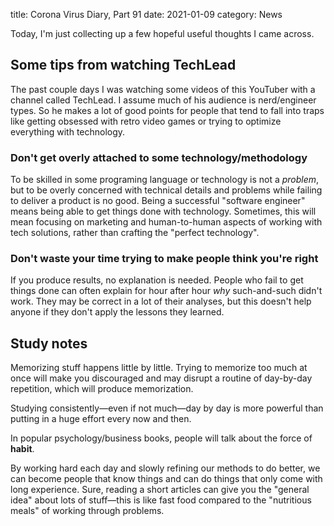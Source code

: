 title: Corona Virus Diary, Part 91
date: 2021-01-09
category: News

Today, I'm just collecting up a few hopeful useful thoughts I came
across.

Some tips from watching TechLead
--------------------------------

The past couple days I was watching some videos of this YouTuber with
a channel called TechLead. I assume much of his audience is
nerd/engineer types. So he makes a lot of good points for people that
tend to fall into traps like getting obsessed with retro video games
or trying to optimize everything with technology.

### Don't get overly attached to some technology/methodology

To be skilled in some programing language or technology is not a
*problem*, but to be overly concerned with technical details and
problems while failing to deliver a product is no good. Being a
successful "software engineer" means being able to get things done
with technology. Sometimes, this will mean focusing on marketing and
human-to-human aspects of working with tech solutions, rather than
crafting the "perfect technology".

### Don't waste your time trying to make people think you're right

If you produce results, no explanation is needed. People who fail to
get things done can often explain for hour after hour *why*
such-and-such didn't work. They may be correct in a lot of their
analyses, but this doesn't help anyone if they don't apply the lessons
they learned.

Study notes
-----------

Memorizing stuff happens little by little. Trying to memorize too much
at once will make you discouraged and may disrupt a routine of
day-by-day repetition, which will produce memorization.

Studying consistently&mdash;even if not much&mdash;day by day is more
powerful than putting in a huge effort every now and then.

In popular psychology/business books, people will talk about the force
of **habit**.

By working hard each day and slowly refining our methods to do better,
we can become people that know things and can do things that only come
with long experience. Sure, reading a short articles can give you the
"general idea" about lots of stuff&mdash;this is like fast food
compared to the "nutritious meals" of working through problems.
